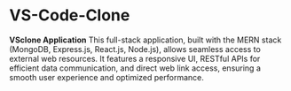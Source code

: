 # VS-Code-Clone
**VSclone Application**   This full-stack application, built with the MERN stack (MongoDB, Express.js, React.js, Node.js), allows seamless access to external web resources. It features a responsive UI, RESTful APIs for efficient data communication, and direct web link access, ensuring a smooth user experience and optimized performance.
